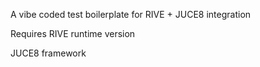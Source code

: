A vibe coded test boilerplate for RIVE + JUCE8 integration


Requires RIVE runtime version

JUCE8 framework
